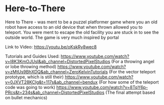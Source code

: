 # Here-to-There

Here to There - was ment to be a puzzel platformer game where you an old robot have access to an old device that when thrown allowed you to teleport. You were ment to escape the old facility you are stuck in to see the outside world. The game is very much inspired by portal

Link to Video:
https://youtu.be/oKskRy8wec8

Tutorials and Guides Used:
https://www.youtube.com/watch?v=l8K3KmOJUsI&ab_channel=DistortedPixelStudios (For a throwing angel or lobe throwing method) 
https://www.youtube.com/watch?v=zMtUs9BhXDQ&ab_channel=ZeroKelvinTutorials (For the vector teleport prototype, which is still their)
https://www.youtube.com/watch?v=0JXVT28KCIg&t=117s&ab_channel=bendux (For how some of the teleport code was going to work)
https://www.youtube.com/watch?v=8TqY6p-PRcs&t=234s&ab_channel=DistortedPixelStudios (The final attempt based on bullet mechanics)

